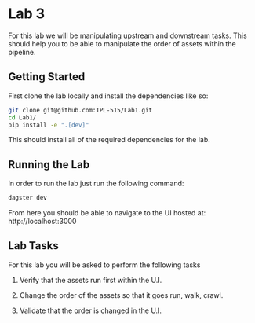 # Lab 3

For this lab we will be manipulating upstream and downstream tasks. This should help you to be able to manipulate the order of assets within the pipeline.

## Getting Started

First clone the lab locally and install the dependencies like so:

```bash
git clone git@github.com:TPL-515/Lab1.git
cd Lab1/
pip install -e ".[dev]"
```

This should install all of the required dependencies for the lab.

## Running the Lab

In order to run the lab just run the following command:

```bash
dagster dev
```

From here you should be able to navigate to the UI hosted at: http://localhost:3000

## Lab Tasks

For this lab you will be asked to perform the following tasks

1) Verify that the assets run first within the U.I.

2) Change the order of the assets so that it goes run, walk, crawl.

3) Validate that the order is changed in the U.I.
